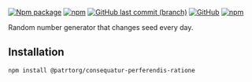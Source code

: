 [![Npm package](https://img.shields.io/npm/v/@patrtorg/consequatur-perferendis-ratione.svg)](https://www.npmjs.com/package/@patrtorg/consequatur-perferendis-ratione)
[![npm](https://img.shields.io/npm/dw/@patrtorg/consequatur-perferendis-ratione)](https://www.npmjs.com/package/@patrtorg/consequatur-perferendis-ratione)
[![GitHub last commit (branch)](https://img.shields.io/github/last-commit/ferdodo/@patrtorg/consequatur-perferendis-ratione/master)](https://github.com/patrtorg/consequatur-perferendis-ratione)
[![GitHub](https://img.shields.io/github/license/ferdodo/@patrtorg/consequatur-perferendis-ratione)](https://github.com/patrtorg/consequatur-perferendis-ratione)
[![npm](https://img.shields.io/badge/documentation-blue)](https://ferdodo.github.io/@patrtorg/consequatur-perferendis-ratione/)

Random number generator that changes seed every day.

## Installation

```bash
npm install @patrtorg/consequatur-perferendis-ratione
```
